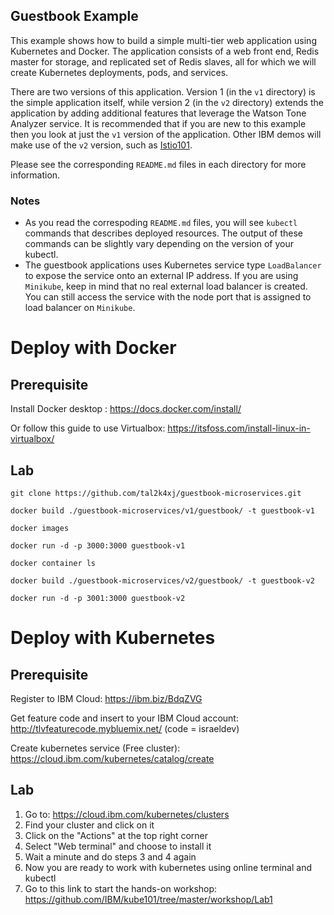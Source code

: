 ## Guestbook Example

This example shows how to build a simple multi-tier web application using
Kubernetes and Docker. The application consists of a web front end, Redis
master for storage, and replicated set of Redis slaves, all for which we will
create Kubernetes deployments, pods, and services.

There are two versions of this application. Version 1 (in the `v1` directory)
is the simple application itself, while version 2 (in the `v2` directory)
extends the application by adding additional features that leverage the Watson
Tone Analyzer service. It is recommended that if you are new to this example
then you look at just the `v1` version of the application. Other IBM demos
will make use of the `v2` version, such as
[Istio101](https://github.com/IBM/istio101).

Please see the corresponding `README.md` files in each directory for more
information.


### Notes

 * As you read the correspoding `README.md` files, you will see `kubectl` commands that describes deployed resources. The output of these commands can be slightly vary depending on the version of your kubectl.
 * The guestbook applications uses Kubernetes service type `LoadBalancer` to expose the service onto an external IP address. If you are using `Minikube`, keep in mind that no real external load balancer is created. You
 can still access the service with the node port that is assigned to load balancer on `Minikube`.

# Deploy with Docker

## Prerequisite

Install Docker desktop : https://docs.docker.com/install/

Or follow this guide to use Virtualbox: https://itsfoss.com/install-linux-in-virtualbox/

## Lab

```
git clone https://github.com/tal2k4xj/guestbook-microservices.git
```

```
docker build ./guestbook-microservices/v1/guestbook/ -t guestbook-v1
```

```
docker images
```

```
docker run -d -p 3000:3000 guestbook-v1
```

```
docker container ls
```

```
docker build ./guestbook-microservices/v2/guestbook/ -t guestbook-v2
```

```
docker run -d -p 3001:3000 guestbook-v2
```

# Deploy with Kubernetes

## Prerequisite

Register to IBM Cloud: https://ibm.biz/BdqZVG

Get feature code and insert to your IBM Cloud account: http://tlvfeaturecode.mybluemix.net/ (code = israeldev)

Create kubernetes service (Free cluster): https://cloud.ibm.com/kubernetes/catalog/create

## Lab

1) Go to: https://cloud.ibm.com/kubernetes/clusters
2) Find your cluster and click on it
3) Click on the "Actions" at the top right corner
4) Select "Web terminal" and choose to install it
5) Wait a minute and do steps 3 and 4 again
6) Now you are ready to work with kubernetes using online terminal and kubectl
7) Go to this link to start the hands-on workshop: https://github.com/IBM/kube101/tree/master/workshop/Lab1
